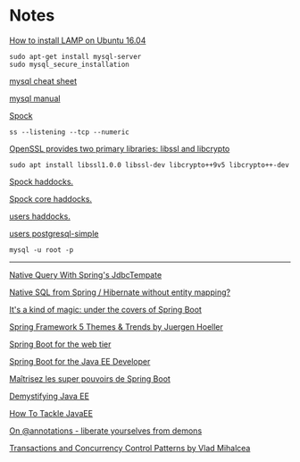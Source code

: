 # Notes

[How to install LAMP on Ubuntu 16.04](https://www.digitalocean.com/community/tutorials/how-to-install-linux-apache-mysql-php-lamp-stack-on-ubuntu-16-04)

    sudo apt-get install mysql-server
    sudo mysql_secure_installation

[mysql cheat sheet](https://gist.github.com/hofmannsven/9164408)

[mysql manual](http://dev.mysql.com/doc/refman/5.7/en/mysql.html)

[Spock](https://www.spock.li/tutorial/)

    ss --listening --tcp --numeric

[OpenSSL provides two primary libraries: libssl and libcrypto](https://wiki.openssl.org/index.php/Libcrypto_API)

    sudo apt install libssl1.0.0 libssl-dev libcrypto++9v5 libcrypto++-dev

[Spock haddocks.](https://spockdocs.s3.eu-central-1.amazonaws.com/Spock-0.11.0.0/index.html)

[Spock core haddocks.](https://spockdocs.s3.eu-central-1.amazonaws.com/Spock-core-0.11.0.0/index.html)

[users haddocks.](https://www.stackage.org/haddock/lts-7.0/users-0.5.0.0/Web-Users-Types.html)

[users postgresql-simple](https://www.stackage.org/lts-7.0/package/users-postgresql-simple-0.5.0.2)

    mysql -u root -p

---

[Native Query With Spring's JdbcTempate](https://stackoverflow.com/questions/11750300/native-query-with-springs-jdbctempate)

[Native SQL from Spring / Hibernate without entity mapping?](https://stackoverflow.com/questions/33225313/native-sql-from-spring-hibernate-without-entity-mapping)

[It's a kind of magic: under the covers of Spring Boot](https://www.youtube.com/watch?v=uof5h-j0IeE)

[Spring Framework 5 Themes & Trends by Juergen Hoeller](https://www.youtube.com/watch?v=z3vq64xSQTo)

[Spring Boot for the web tier](https://www.youtube.com/watch?v=7cemYpV1fNI)

[Spring Boot for the Java EE Developer](https://www.youtube.com/watch?v=BhnAcAaBaYA)

[Maîtrisez les super pouvoirs de Spring Boot](https://www.youtube.com/watch?v=J852zGtsE3M)

[Demystifying Java EE](https://www.youtube.com/watch?v=zht_qvbm5lU)

[How To Tackle JavaEE](https://www.youtube.com/watch?v=JWcoiXNoKxk)

[On @annotations - liberate yourselves from demons](https://www.youtube.com/watch?v=-6zT60l5hDc)

[Transactions and Concurrency Control Patterns by Vlad Mihalcea](https://www.youtube.com/watch?v=onYjxRcToto)


